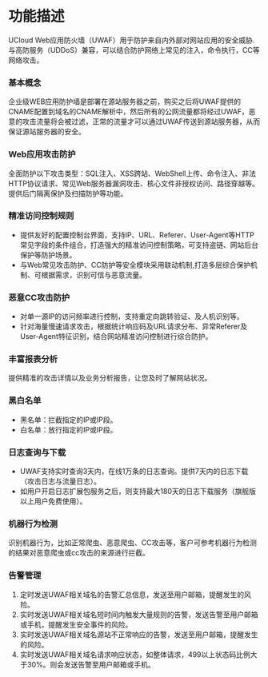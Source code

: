 # 

# 功能描述
UCloud Web应用防火墙（UWAF）用于防护来自内外部对网站应用的安全威胁.与高防服务（UDDoS）兼容，可以结合防护网络上常见的注入，命令执行，CC等网络攻击。

### 基本概念
企业级WEB应用防护墙是部署在源站服务器之前，购买之后将UWAF提供的CNAME配置到域名的CNAME解析中，然后所有的公网流量都将经过UWAF，恶意的攻击流量将会被过滤，正常的流量才可以通过UWAF传送到源站服务器，从而保证源站服务器的安全。

### Web应用攻击防护
全面防护以下攻击类型：SQL注入、XSS跨站、WebShell上传、命令注入、非法HTTP协议请求、常见Web服务器漏洞攻击、核心文件非授权访问、路径穿越等。提供后门隔离保护及扫描防护等功能。

### 精准访问控制规则
* 提供友好的配置控制台界面，支持IP、URL、Referer、User-Agent等HTTP常见字段的条件组合，打造强大的精准访问控制策略，可支持盗链、网站后台保护等防护场景。
* 与Web常见攻击防护、CC防护等安全模块采用联动机制,打造多层综合保护机制、可根据需求，识别可信与恶意流量。

### 恶意CC攻击防护
* 对单一源IP的访问频率进行控制，支持重定向跳转验证、及人机识别等。
* 针对海量慢速请求攻击，根据统计响应码及URL请求分布、异常Referer及User-Agent特征识别，结合网站精准访问控制进行综合防护。

### 丰富报表分析
提供精准的攻击详情以及业务分析报告，让您及时了解网站状况。

### 黑白名单
* 黑名单：拦截指定的IP或IP段。
* 白名单：放行指定的IP或IP段。

### 日志查询与下载
* UWAF支持实时查询3天内，在线1万条的日志查询。提供7天内的日志下载（攻击日志与流量日志）。
* 如用户开启日志扩展包服务之后，则支持最大180天的日志下载服务（旗舰版以上用户免费使用）。

### 机器行为检测
识别机器行为，比如正常爬虫、恶意爬虫、CC攻击等，客户可参考机器行为检测的结果对恶意爬虫或cc攻击的来源进行拦截。

### 告警管理
1. 定时发送UWAF相关域名的告警汇总信息，发送至用户邮箱，提醒发生的风险。
2. 实时发送UWAF相关域名短时间内触发大量规则的告警，发送告警至用户邮箱或手机，提醒发生安全事件的风险。
3. 实时发送UWAF相关域名源站不正常响应的告警，发送至用户邮箱，提醒发生的风险。
4. 实时发送UWAF相关域名请求响应状态，如整体请求，499以上状态码比例大于30%。则会发送告警至用户邮箱或手机。


